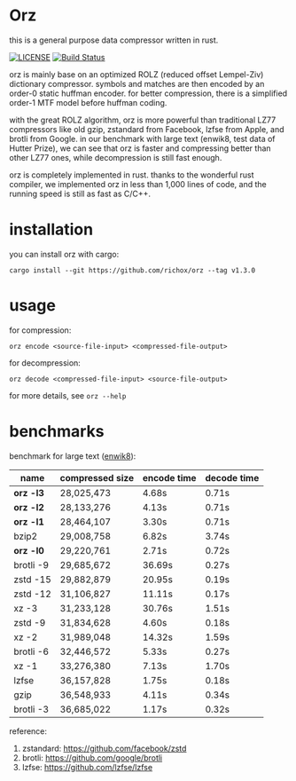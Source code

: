 Orz
===
this is a general purpose data compressor written in rust.

[![LICENSE](https://img.shields.io/badge/license-MIT-000000.svg)](https://github.com/richox/orz/blob/master/LICENSE)
[![Build Status](https://travis-ci.org/richox/orz.svg?branch=master)](https://travis-ci.org/richox/orz)

orz is mainly base on an optimized ROLZ (reduced offset Lempel-Ziv) dictionary compressor. symbols and matches are then encoded by an order-0 static huffman encoder. for better compression, there is a simplified order-1 MTF model before huffman coding.

with the great ROLZ algorithm, orz is more powerful than traditional LZ77 compressors like old gzip, zstandard from Facebook, lzfse from Apple, and brotli from Google. in our benchmark with large text (enwik8, test data of Hutter Prize), we can see that orz is faster and compressing better than other LZ77 ones, while decompression is still fast enough.

orz is completely implemented in rust. thanks to the wonderful rust compiler, we implemented orz in less than 1,000 lines of code, and the running speed is still as fast as C/C++.

installation
============
you can install orz with cargo:

    cargo install --git https://github.com/richox/orz --tag v1.3.0

usage
=====

for compression:

    orz encode <source-file-input> <compressed-file-output>

for decompression:

    orz decode <compressed-file-input> <source-file-output>

for more details, see `orz --help`

benchmarks
==========
benchmark for large text ([enwik8](http://mattmahoney.net/dc/text)):

| name        | compressed size | encode time | decode time |
|-------------|-----------------|-------------|-------------|
| **orz -l3** | 28,025,473      | 4.68s       | 0.71s       |
| **orz -l2** | 28,133,276      | 4.13s       | 0.71s       |
| **orz -l1** | 28,464,107      | 3.30s       | 0.71s       |
| bzip2       | 29,008,758      | 6.82s       | 3.74s       |
| **orz -l0** | 29,220,761      | 2.71s       | 0.72s       |
| brotli -9   | 29,685,672      | 36.69s      | 0.27s       |
| zstd -15    | 29,882,879      | 20.95s      | 0.19s       |
| zstd -12    | 31,106,827      | 11.11s      | 0.17s       |
| xz -3       | 31,233,128      | 30.76s      | 1.51s       |
| zstd -9     | 31,834,628      | 4.60s       | 0.18s       |
| xz -2       | 31,989,048      | 14.32s      | 1.59s       |
| brotli -6   | 32,446,572      | 5.33s       | 0.27s       |
| xz -1       | 33,276,380      | 7.13s       | 1.70s       |
| lzfse       | 36,157,828      | 1.75s       | 0.18s       |
| gzip        | 36,548,933      | 4.11s       | 0.34s       |
| brotli -3   | 36,685,022      | 1.17s       | 0.32s       |

reference:
1. zstandard: https://github.com/facebook/zstd
2. brotli: https://github.com/google/brotli
3. lzfse: https://github.com/lzfse/lzfse
